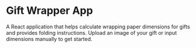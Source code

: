 # Gift Wrapper App

A React application that helps calculate wrapping paper dimensions for gifts and provides folding instructions. Upload an image of your gift or input dimensions manually to get started.
